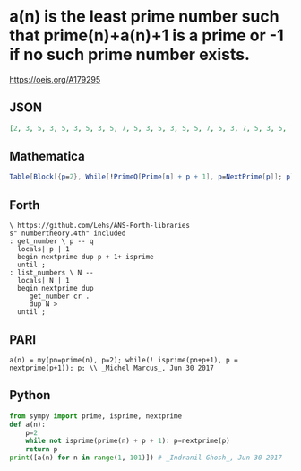 # a\(n\) is the least prime number such that prime\(n\)\+a\(n\)\+1 is a prime or \-1 if no such prime number exists\.
https://oeis.org/A179295
## JSON
```JSON
[2, 3, 5, 3, 5, 3, 5, 3, 5, 7, 5, 3, 5, 3, 5, 5, 7, 5, 3, 7, 5, 3, 5, 7, 3, 5, 3, 5, 3, 13, 3, 5, 11, 11, 7, 5, 5, 3, 5, 5, 11, 11, 5, 3, 13, 11, 11, 3, 5, 3, 5, 11, 29, 5, 5, 5, 7, 5, 3, 11, 23, 13, 3, 5, 3, 13, 5, 11, 5, 3, 5, 7, 5, 5, 3, 5, 7, 3, 7, 11, 11]
```
## Mathematica
```Mathematica
Table[Block[{p=2}, While[!PrimeQ[Prime[n] + p + 1], p=NextPrime[p]]; p],{n, 100}] (* _Indranil Ghosh_, Jun 30 2017 *)
```
## Forth
```Forth
\ https://github.com/Lehs/ANS-Forth-libraries
s" numbertheory.4th" included
: get_number \ p -- q
  locals| p | 1
  begin nextprime dup p + 1+ isprime
  until ;
: list_numbers \ N --
  locals| N | 1
  begin nextprime dup
     get_number cr .
     dup N >
  until ;
```
## PARI
```PARI
a(n) = my(pn=prime(n), p=2); while(! isprime(pn+p+1), p = nextprime(p+1)); p; \\ _Michel Marcus_, Jun 30 2017
```
## Python
```Python
from sympy import prime, isprime, nextprime
def a(n):
    p=2
    while not isprime(prime(n) + p + 1): p=nextprime(p)
    return p
print([a(n) for n in range(1, 101)]) # _Indranil Ghosh_, Jun 30 2017
```
